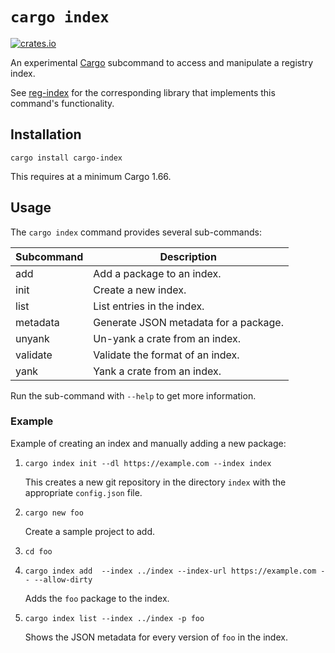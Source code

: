 # `cargo index`

[![crates.io](https://img.shields.io/crates/v/cargo-index.svg)](https://crates.io/crates/cargo-index)

An experimental [Cargo] subcommand to access and manipulate a registry index.

See [reg-index] for the corresponding library that implements this command's
functionality.

[Cargo]: https://doc.rust-lang.org/cargo/
[reg-index]: https://github.com/ehuss/cargo-index/tree/master/reg-index

## Installation

`cargo install cargo-index`

This requires at a minimum Cargo 1.66.

## Usage

The `cargo index` command provides several sub-commands:

Subcommand | Description
---------- | -----------
add        | Add a package to an index.
init       | Create a new index.
list       | List entries in the index.
metadata   | Generate JSON metadata for a package.
unyank     | Un-yank a crate from an index.
validate   | Validate the format of an index.
yank       | Yank a crate from an index.

Run the sub-command with `--help` to get more information.

### Example

Example of creating an index and manually adding a new package:

1. `cargo index init --dl https://example.com --index index`

    This creates a new git repository in the directory `index` with the
    appropriate `config.json` file.

2. `cargo new foo`

    Create a sample project to add.

3. `cd foo`

4. `cargo index add  --index ../index --index-url https://example.com -- --allow-dirty`

    Adds the `foo` package to the index.

5. `cargo index list --index ../index -p foo`

    Shows the JSON metadata for every version of `foo` in the index.
